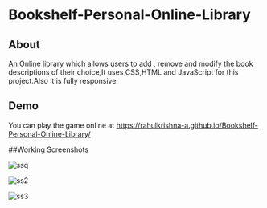 # Bookshelf-Personal-Online-Library

## About 

An Online library which allows users to add , remove and modify the book descriptions of their choice,It uses CSS,HTML and JavaScript for this project.Also it is fully responsive.

## Demo

You can play the game online at https://rahulkrishna-a.github.io/Bookshelf-Personal-Online-Library/

##Working Screenshots

![ssq](https://user-images.githubusercontent.com/109454528/230486531-9bcf02ac-5e0e-43e2-ab0c-1fd6d8015169.png)

![ss2](https://user-images.githubusercontent.com/109454528/230486535-d8805b05-8c30-4ec0-b2e5-3733b8d47a44.png)

![ss3](https://user-images.githubusercontent.com/109454528/230486525-29f73e99-21b9-4ad1-a308-9f73f96f0149.png)


